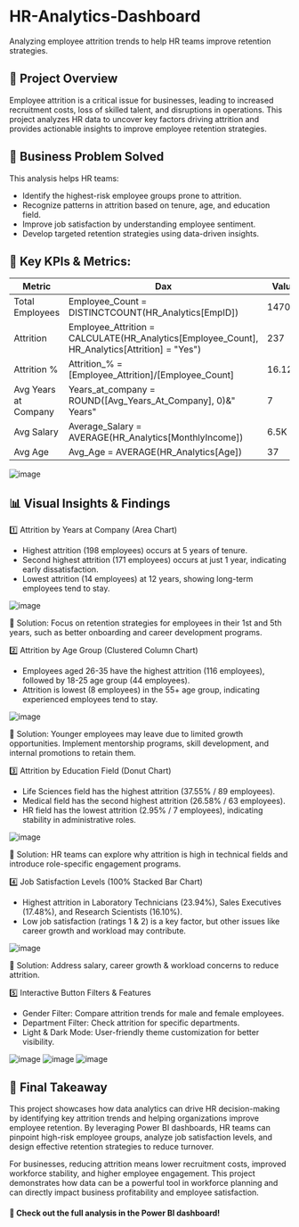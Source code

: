 # HR-Analytics-Dashboard
Analyzing employee attrition trends to help HR teams improve retention strategies.

## 📌 Project Overview

Employee attrition is a critical issue for businesses, leading to increased recruitment costs, loss of skilled talent, and disruptions in operations. This project analyzes HR data to uncover key factors driving attrition and provides actionable insights to improve employee retention strategies.

## 🎯 Business Problem Solved

This analysis helps HR teams:

<ul>
  <li>Identify the highest-risk employee groups prone to attrition.</li>
  <li>Recognize patterns in attrition based on tenure, age, and education field.</li>
  <li>Improve job satisfaction by understanding employee sentiment.</li>
  <li>Develop targeted retention strategies using data-driven insights.</li>
</ul>

## 🔑 Key KPIs & Metrics:

| Metric               | Dax | Value |
|----------------------|-------|-----|
| Total Employees      | Employee_Count = DISTINCTCOUNT(HR_Analytics[EmpID]) |1470  |
| Attrition           | Employee_Attrition = CALCULATE(HR_Analytics[Employee_Count], HR_Analytics[Attrition] = "Yes") | 237   |
| Attrition %         | Attrition_% = [Employee_Attrition]/[Employee_Count] | 16.12% |
| Avg Years at Company | Years_at_company = ROUND([Avg_Years_At_Company], 0)&" Years" | 7     |
| Avg Salary          | Average_Salary = AVERAGE(HR_Analytics[MonthlyIncome]) | 6.5K  |
| Avg Age            | Avg_Age = AVERAGE(HR_Analytics[Age]) | 37     |

![image](https://github.com/user-attachments/assets/f8cbef0d-9212-4da9-81fb-49a3d78dc26d)


## 📊 Visual Insights & Findings

1️⃣ Attrition by Years at Company (Area Chart)

<ul>
  <li>Highest attrition (198 employees) occurs at 5 years of tenure.</li>
  
  <li>Second highest attrition (171 employees) occurs at just 1 year, indicating early dissatisfaction.</li>
  
  <li>Lowest attrition (14 employees) at 12 years, showing long-term employees tend to stay.</li>
</ul>

![image](https://github.com/user-attachments/assets/98a3edd2-637a-4f27-aeca-74c1b579ea56)

🚀 Solution: Focus on retention strategies for employees in their 1st and 5th years, such as better onboarding and career development programs.

2️⃣ Attrition by Age Group (Clustered Column Chart)

<ul>
  <li>Employees aged 26-35 have the highest attrition (116 employees), followed by 18-25 age group (44 employees).</li>
  <li>Attrition is lowest (8 employees) in the 55+ age group, indicating experienced employees tend to stay.</li>
</ul>

![image](https://github.com/user-attachments/assets/bbe1c573-494f-419b-9f31-067c54ae7b55)


🚀 Solution: Younger employees may leave due to limited growth opportunities. Implement mentorship programs, skill development, and internal promotions to retain them.

3️⃣ Attrition by Education Field (Donut Chart)

<ul>
  <li>Life Sciences field has the highest attrition (37.55% / 89 employees).</li>
  <li>Medical field has the second highest attrition (26.58% / 63 employees).</li>
  <li>HR field has the lowest attrition (2.95% / 7 employees), indicating stability in administrative roles.</li>
</ul>

![image](https://github.com/user-attachments/assets/f63fddaf-b337-4be9-8606-0dc9fec8bb09)


🚀 Solution: HR teams can explore why attrition is high in technical fields and introduce role-specific engagement programs.

4️⃣ Job Satisfaction Levels (100% Stacked Bar Chart)

<ul>
  <li>Highest attrition in Laboratory Technicians (23.94%), Sales Executives (17.48%), and Research Scientists (16.10%).</li>
  <li>Low job satisfaction (ratings 1 & 2) is a key factor, but other issues like career growth and workload may contribute.</li>
</ul>

![image](https://github.com/user-attachments/assets/0ce6f83b-07cc-42db-8991-89fd3ebac62a)


🚀 Solution: Address salary, career growth & workload concerns to reduce attrition.

5️⃣ Interactive Button Filters & Features

<ul>
  <li>Gender Filter: Compare attrition trends for male and female employees.</li>
  <li>Department Filter: Check attrition for specific departments.</li>
  <li>Light & Dark Mode: User-friendly theme customization for better visibility.</li>
</ul>

![image](https://github.com/user-attachments/assets/8cbcaf87-efb2-43a4-ad9b-48a4d504da15) 
![image](https://github.com/user-attachments/assets/e3676552-d87a-4565-9dad-93c85adc3fd4)
![image](https://github.com/user-attachments/assets/8f984e70-39c9-4d0b-a713-65b07c3b022e)

## 🎯 Final Takeaway

This project showcases how data analytics can drive HR decision-making by identifying key attrition trends and helping organizations improve employee retention. By leveraging Power BI dashboards, HR teams can pinpoint high-risk employee groups, analyze job satisfaction levels, and design effective retention strategies to reduce turnover.

For businesses, reducing attrition means lower recruitment costs, improved workforce stability, and higher employee engagement. This project demonstrates how data can be a powerful tool in workforce planning and can directly impact business profitability and employee satisfaction.

#### 📢 Check out the full analysis in the Power BI dashboard!




